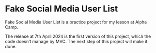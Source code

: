 # Fake Social Media User List

Fake Social Media User List is a practice project for my lesson at Alpha Camp.

The release at 7th April 2024 is the first version of this project, which the code doesn’t manage by MVC. The next step of this project will make it done.